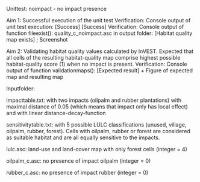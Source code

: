 Unittest: noimpact - no impact presence

Aim 1: Successful execution of the unit test
Verification: Console output of unit test execution: [Success] [Success] 
Verification: Console output of function fileexist(): quality_c_noimpact.asc in
              output folder: [Habitat quality map exists] ; Screenshot

Aim 2: Validating habitat quality values calculated by InVEST. Expected that all cells of the resulting habitat-quality map comprise highest possible habitat-quality score (1) when no impact is present.
Verification: Console output of function validationmaps(): [Expected result] + Figure of
              expected map and resulting map 


Inputfolder:

impacttable.txt:      with two impacts (oilpalm and rubber plantations) with maximal
                      distance of 0.05 (which means that impact only has local effect) and
                      with linear distance-decay-function

sensitivitytable.txt: with 5 possible LULC classifications (unused, village, oilpalm,
                      rubber, forest). Cells with oilpalm, rubber or forest are considered
                      as suitable habitat and are all equally sensitive to the impacts.

lulc.asc:             land-use and land-cover map with only forest cells (integer = 4)

oilpalm_c.asc:        no presence of impact oilpalm (integer = 0)

rubber_c.asc:         no presence of impact rubber (integer = 0)
